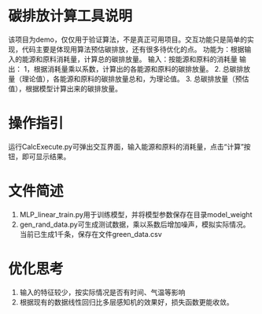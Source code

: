# 碳排放计算工具说明
  该项目为demo，仅仅用于验证算法，不是真正可用项目。交互功能只是简单的实现，代码主要是体现用算法预估碳排放，还有很多待优化的点。
  功能为：根据输入的能源和原料消耗量，计算总的碳排放量。
  输入：按能源和原料的消耗量
  输出：
    1，根据消耗量乘以系数，计算出的各能源和原料的碳排放量。
    2. 总碳排放量（理论值），各能源和原料的碳排放量总和，为理论值。
    3. 总碳排放量（预估值），根据模型计算出来的碳排放量。

# 操作指引
  运行CalcExecute.py可弹出交互界面，输入能源和原料的消耗量，点击“计算”按钮，即可显示结果。
  
# 文件简述
  1. MLP_linear_train.py用于训练模型，并将模型参数保存在目录model_weight
  2. gen_rand_data.py可生成测试数据，乘以系数后增加噪声，模拟实际情况。当前已生成1千条，保存在文件green_data.csv

# 优化思考
1.  输入的特征较少，按实际情况是否有时间、气温等影响
2.  根据现有的数据线性回归比多层感知机的效果好，损失函数更能收敛。

